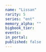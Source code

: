 ```yaml
---
name: "Lissan"
rarity: 5
series: "ent"
memory_alpha: ""
bigbook_tier:
events:
in_portal:
published: false
---
```


